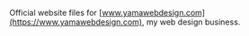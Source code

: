 Official website files for [www.yamawebdesign.com](https://www.yamawebdesign.com), my web design business. 
